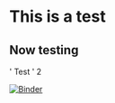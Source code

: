 # This is a test

## Now testing


' Test
' 2

[![Binder](https://mybinder.org/badge_logo.svg)](https://mybinder.org/v2/gh/skDooley/GLBRC/master)
